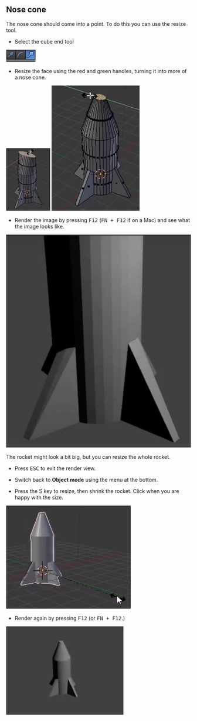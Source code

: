 ## Nose cone

The nose cone should come into a point. To do this you can use the resize tool.

+ Select the cube end tool

![Cube ends tool](images/blender-handles-menu-2.png)

+ Resize the face using the red and green handles, turning it into more of a nose cone.

![Resize the face](images/blender-rocket-nose-resize-1.png)
![Resize the face](images/blender-rocket-nose-resize-2.png)

+ Render the image by pressing <kbd>F12</kbd> (<kbd>FN + F12</kbd> if on a Mac) and see what the image looks like.

![Render the rocket](images/blender-rocket-render-1.png)

The rocket might look a bit big, but you can resize the whole rocket.

+ Press <kbd>ESC</kbd> to exit the render view.

+ Switch back to **Object mode** using the menu at the bottom.

+ Press the S key to resize, then shrink the rocket. Click when you are happy with the size.

![Resize the rocket](images/blender-rocket-resize.png)

+ Render again by pressing <kbd>F12</kbd> (or <kbd>FN + F12</kbd>.)

![Small rendered rocket](images/blender-rocket-render-2.png)
